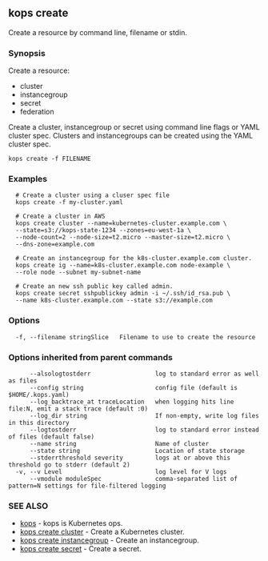 ## kops create

Create a resource by command line, filename or stdin.

### Synopsis


Create a resource:
  
  * cluster  
  * instancegroup  
  * secret  
  * federation  

Create a cluster, instancegroup or secret using command line flags or YAML cluster spec. Clusters and instancegroups can be created using the YAML cluster spec.

```
kops create -f FILENAME
```

### Examples

```
  # Create a cluster using a cluser spec file
  kops create -f my-cluster.yaml
  
  # Create a cluster in AWS
  kops create cluster --name=kubernetes-cluster.example.com \
  --state=s3://kops-state-1234 --zones=eu-west-1a \
  --node-count=2 --node-size=t2.micro --master-size=t2.micro \
  --dns-zone=example.com
  
  # Create an instancegroup for the k8s-cluster.example.com cluster.
  kops create ig --name=k8s-cluster.example.com node-example \
  --role node --subnet my-subnet-name
  
  # Create an new ssh public key called admin.
  kops create secret sshpublickey admin -i ~/.ssh/id_rsa.pub \
  --name k8s-cluster.example.com --state s3://example.com
```

### Options

```
  -f, --filename stringSlice   Filename to use to create the resource
```

### Options inherited from parent commands

```
      --alsologtostderr                  log to standard error as well as files
      --config string                    config file (default is $HOME/.kops.yaml)
      --log_backtrace_at traceLocation   when logging hits line file:N, emit a stack trace (default :0)
      --log_dir string                   If non-empty, write log files in this directory
      --logtostderr                      log to standard error instead of files (default false)
      --name string                      Name of cluster
      --state string                     Location of state storage
      --stderrthreshold severity         logs at or above this threshold go to stderr (default 2)
  -v, --v Level                          log level for V logs
      --vmodule moduleSpec               comma-separated list of pattern=N settings for file-filtered logging
```

### SEE ALSO
* [kops](kops.md)	 - kops is Kubernetes ops.
* [kops create cluster](kops_create_cluster.md)	 - Create a Kubernetes cluster.
* [kops create instancegroup](kops_create_instancegroup.md)	 - Create an instancegroup.
* [kops create secret](kops_create_secret.md)	 - Create a secret.

